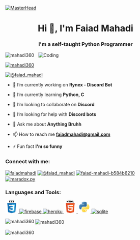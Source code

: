 [![MasterHead](https://media.discordapp.net/attachments/860186724919017482/1020333560378441768/Coding_Banner_Design.png?width=1025&height=394)](https://rishavchanda.io)
<h1 align="center">Hi 👋, I'm Faiad Mahadi</h1>
<h3 align="center">I'm a self-taught Python Programmer</h3>
<img align="right" alt="Coding" width="400" src="https://giphy.com/gifs/dommespace-domme-space-programador-qgQUggAC3Pfv687qPC">

<p align="left"> <img src="https://komarev.com/ghpvc/?username=mahadi360&label=Profile%20views&color=0e75b6&style=flat" alt="mahadi360" /> </p>

<p align="left"> <a href="https://github.com/ryo-ma/github-profile-trophy"><img src="https://github-profile-trophy.vercel.app/?username=mahadi360" alt="mahadi360" /></a> </p>

<p align="left"> <a href="https://twitter.com/@faiad_mahadi" target="blank"><img src="https://img.shields.io/twitter/follow/@faiad_mahadi?logo=twitter&style=for-the-badge" alt="@faiad_mahadi" /></a> </p>

- 🔭 I’m currently working on **Rynex - Discord Bot**

- 🌱 I’m currently learning **Python, C**

- 👯 I’m looking to collaborate on **Discord**

- 🤝 I’m looking for help with **Discord bots**

- 💬 Ask me about **Anything Bruhh**

- 📫 How to reach me **faiadmahadi@gmail.com**

- ⚡ Fun fact **I'm so funny**

<h3 align="left">Connect with me:</h3>
<p align="left">
<a href="https://dev.to/faiadmahadi" target="blank"><img align="center" src="https://raw.githubusercontent.com/rahuldkjain/github-profile-readme-generator/master/src/images/icons/Social/devto.svg" alt="faiadmahadi" height="30" width="40" /></a>
<a href="https://twitter.com/@faiad_mahadi" target="blank"><img align="center" src="https://raw.githubusercontent.com/rahuldkjain/github-profile-readme-generator/master/src/images/icons/Social/twitter.svg" alt="@faiad_mahadi" height="30" width="40" /></a>
<a href="https://linkedin.com/in/faiad-mahadi-b584b6210" target="blank"><img align="center" src="https://raw.githubusercontent.com/rahuldkjain/github-profile-readme-generator/master/src/images/icons/Social/linked-in-alt.svg" alt="faiad-mahadi-b584b6210" height="30" width="40" /></a>
<a href="https://instagram.com/maradox.py" target="blank"><img align="center" src="https://raw.githubusercontent.com/rahuldkjain/github-profile-readme-generator/master/src/images/icons/Social/instagram.svg" alt="maradox.py" height="30" width="40" /></a>
</p>

<h3 align="left">Languages and Tools:</h3>
<p align="left"> <a href="https://www.w3schools.com/css/" target="_blank" rel="noreferrer"> <img src="https://raw.githubusercontent.com/devicons/devicon/master/icons/css3/css3-original-wordmark.svg" alt="css3" width="40" height="40"/> </a> <a href="https://firebase.google.com/" target="_blank" rel="noreferrer"> <img src="https://www.vectorlogo.zone/logos/firebase/firebase-icon.svg" alt="firebase" width="40" height="40"/> </a> <a href="https://heroku.com" target="_blank" rel="noreferrer"> <img src="https://www.vectorlogo.zone/logos/heroku/heroku-icon.svg" alt="heroku" width="40" height="40"/> </a> <a href="https://www.w3.org/html/" target="_blank" rel="noreferrer"> <img src="https://raw.githubusercontent.com/devicons/devicon/master/icons/html5/html5-original-wordmark.svg" alt="html5" width="40" height="40"/> </a> <a href="https://www.python.org" target="_blank" rel="noreferrer"> <img src="https://raw.githubusercontent.com/devicons/devicon/master/icons/python/python-original.svg" alt="python" width="40" height="40"/> </a> <a href="https://www.sqlite.org/" target="_blank" rel="noreferrer"> <img src="https://www.vectorlogo.zone/logos/sqlite/sqlite-icon.svg" alt="sqlite" width="40" height="40"/> </a> </p>

<p><img align="left" src="https://github-readme-stats.vercel.app/api/top-langs?username=mahadi360&show_icons=true&locale=en&layout=compact" alt="mahadi360" /></p>

<p>&nbsp;<img align="center" src="https://github-readme-stats.vercel.app/api?username=mahadi360&show_icons=true&locale=en" alt="mahadi360" /></p>

<p><img align="center" src="https://github-readme-streak-stats.herokuapp.com/?user=mahadi360&" alt="mahadi360" /></p>

